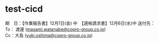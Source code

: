 # test-cicd

 期　日：【作業報告書】12月1日(金) 中　【適格請求書】12月6日(水)中
  送付先：To： 渡邊 (masami.watanabe@copro-group.co.jp)  
                 Cc：大島 (yuki.oshima@copro-group.co.jp)
